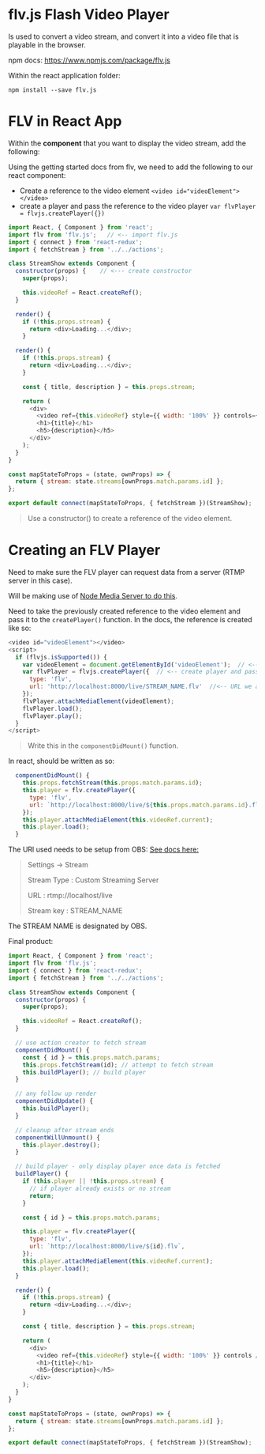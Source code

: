 # flv.js Flash Video Player

Is used to convert a video stream, and convert it into a video file that is playable in the browser.

npm docs: https://www.npmjs.com/package/flv.js

Within the react application folder:
```
npm install --save flv.js
```

# FLV in React App

Within the **component** that you want to display the video stream, add the following:

Using the getting started docs from flv, we need to add the following to our react component:
- Create a reference to the video element `<video id="videoElement"></video>`
- create a player and pass the reference to the video player `var flvPlayer = flvjs.createPlayer({})`

```js
import React, { Component } from 'react';
import flv from 'flv.js';   // <-- import flv.js
import { connect } from 'react-redux';
import { fetchStream } from '../../actions';

class StreamShow extends Component {
  constructor(props) {    // <--- create constructor
    super(props);

    this.videoRef = React.createRef();
  }

  render() {
    if (!this.props.stream) {
      return <div>Loading...</div>;
    }

  render() {
    if (!this.props.stream) {
      return <div>Loading...</div>;
    }

    const { title, description } = this.props.stream;

    return (
      <div>
        <video ref={this.videoRef} style={{ width: '100%' }} controls={true} />  / <--- add a ref to video element
        <h1>{title}</h1>
        <h5>{description}</h5>
      </div>
    );
  }
}

const mapStateToProps = (state, ownProps) => {
  return { stream: state.streams[ownProps.match.params.id] };
};

export default connect(mapStateToProps, { fetchStream })(StreamShow);
```

> Use a constructor() to create a reference of the video element.

# Creating an FLV Player

Need to make sure the FLV player can request data from a server (RTMP server in this case).

Will be making use of [Node Media Server to do this](https://github.com/illuspas/Node-Media-Server#via-flvjs-over-http-flv).

Need to take the previously created reference to the video element and pass it to the `createPlayer()` function. In the docs, the reference is created like so: 

```js
<video id="videoElement"></video>
<script>
  if (flvjs.isSupported()) {
    var videoElement = document.getElementById('videoElement');  // <--- create a reference to the video element
    var flvPlayer = flvjs.createPlayer({  // <-- create player and pass reference
      type: 'flv',
      url: 'http://localhost:8000/live/STREAM_NAME.flv'  //<-- URL we are going to get stream from
    });
    flvPlayer.attachMediaElement(videoElement);
    flvPlayer.load();
    flvPlayer.play();
  }
</script>
```
> Write this in the `componentDidMount()` function.

In react, should be written as so:
```js
  componentDidMount() {
    this.props.fetchStream(this.props.match.params.id);
    this.player = flv.createPlayer({
      type: 'flv',
      url: `http://localhost:8000/live/${this.props.match.params.id}.flv`
    });
    this.player.attachMediaElement(this.videoRef.current);
    this.player.load();
  }
```

The URl used needs to be setup from OBS: [See docs here:](https://github.com/illuspas/Node-Media-Server#from-obs)

> Settings -> Stream
> 
> Stream Type : Custom Streaming Server
>
> URL : rtmp://localhost/live
>
> Stream key : STREAM_NAME

The STREAM NAME is designated by OBS. 

Final product:
```js
import React, { Component } from 'react';
import flv from 'flv.js';
import { connect } from 'react-redux';
import { fetchStream } from '../../actions';

class StreamShow extends Component {
  constructor(props) {
    super(props);

    this.videoRef = React.createRef();
  }

  // use action creator to fetch stream
  componentDidMount() {
    const { id } = this.props.match.params;
    this.props.fetchStream(id); // attempt to fetch stream
    this.buildPlayer(); // build player
  }

  // any follow up render
  componentDidUpdate() {
    this.buildPlayer();
  }

  // cleanup after stream ends
  componentWillUnmount() {
    this.player.destroy();
  }

  // build player - only display player once data is fetched
  buildPlayer() {
    if (this.player || !this.props.stream) {
      // if player already exists or no stream
      return;
    }

    const { id } = this.props.match.params;

    this.player = flv.createPlayer({
      type: 'flv',
      url: `http://localhost:8000/live/${id}.flv`,
    });
    this.player.attachMediaElement(this.videoRef.current);
    this.player.load();
  }

  render() {
    if (!this.props.stream) {
      return <div>Loading...</div>;
    }

    const { title, description } = this.props.stream;

    return (
      <div>
        <video ref={this.videoRef} style={{ width: '100%' }} controls />
        <h1>{title}</h1>
        <h5>{description}</h5>
      </div>
    );
  }
}

const mapStateToProps = (state, ownProps) => {
  return { stream: state.streams[ownProps.match.params.id] };
};

export default connect(mapStateToProps, { fetchStream })(StreamShow);

```